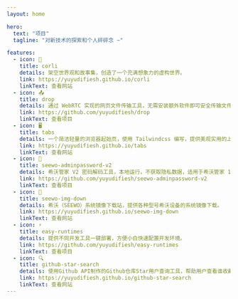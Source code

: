 ```yaml
---
layout: home

hero:
  text: "项目"
  tagline: "对新技术的探索和个人碎碎念 ~"

features:
  - icon: 📖
    title: corli
    details: 架空世界观和故事集，创造了一个充满想象力的虚构世界。
    link: https://yuyudifiesh.github.io/corli
    linkText: 查看网站
  - icon: 📤
    title: drop
    details: 通过 WebRTC 实现的网页文件传输工具，无需安装额外软件即可安全传输文件。
    link: https://github.com/yuyudifiesh/drop
    linkText: 查看项目
  - icon: 🖥️
    title: tabs
    details: 一个简洁轻量的浏览器起始页，使用 Tailwindcss 编写，提供美观实用的上网体验。
    link: https://yuyudifiesh.github.io/tabs
    linkText: 查看网站
  - icon: 🔐
    title: seewo-adminpassword-v2
    details: 希沃管家 V2 密码解码工具，本地运行，不获取隐私数据，适用于希沃管家 1.4.6.3588 及以下版本。
    link: https://github.com/yuyudifiesh/seewo-adminpassword-v2
    linkText: 查看项目
  - icon: 💾
    title: seewo-img-down
    details: 希沃（SEEWO）系统镜像下载站，提供各种型号希沃设备的系统镜像下载。
    link: https://yuyudifiesh.github.io/seewo-img-down
    linkText: 查看网站
  - icon: ⚡
    title: easy-runtimes
    details: 提供不同开发工具一键部署，方便小白快速配置开发环境。
    link: https://github.com/yuyudifiesh/easy-runtimes
    linkText: 查看项目
  - icon: 🔍
    title: github-star-search
    details: 使用Github API制作的Github仓库Star用户查询工具，帮助用户查看谁收藏了自己的仓库。
    link: https://yuyudifiesh.github.io/github-star-search
    linkText: 查看网站
---
```


